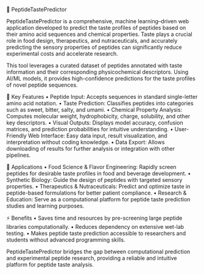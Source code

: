 🧬 PeptideTastePredictor

PeptideTastePredictor is a comprehensive, machine learning–driven web application developed to predict the taste profiles of peptides based on their amino acid sequences and chemical properties. Taste plays a crucial role in food design, therapeutics, and nutraceuticals, and accurately predicting the sensory properties of peptides can significantly reduce experimental costs and accelerate research.

This tool leverages a curated dataset of peptides annotated with taste information and their corresponding physicochemical descriptors. Using AI/ML models, it provides high-confidence predictions for the taste profiles of novel peptide sequences.

🔑 Key Features
	•	Peptide Input: Accepts sequences in standard single-letter amino acid notation.
	•	Taste Prediction: Classifies peptides into categories such as sweet, bitter, salty, and umami.
	•	Chemical Property Analysis: Computes molecular weight, hydrophobicity, charge, solubility, and other key descriptors.
	•	Visual Outputs: Displays model accuracy, confusion matrices, and prediction probabilities for intuitive understanding.
	•	User-Friendly Web Interface: Easy data input, result visualization, and interpretation without coding knowledge.
	•	Data Export: Allows downloading of results for further analysis or integration with other pipelines.

🌟 Applications
	•	Food Science & Flavor Engineering: Rapidly screen peptides for desirable taste profiles in food and beverage development.
	•	Synthetic Biology: Guide the design of peptides with targeted sensory properties.
	•	Therapeutics & Nutraceuticals: Predict and optimize taste in peptide-based formulations for better patient compliance.
	•	Research & Education: Serve as a computational platform for peptide taste prediction studies and learning purposes.

⚡ Benefits
	•	Saves time and resources by pre-screening large peptide libraries computationally.
	•	Reduces dependency on extensive wet-lab testing.
	•	Makes peptide taste prediction accessible to researchers and students without advanced programming skills.

PeptideTastePredictor bridges the gap between computational prediction and experimental peptide research, providing a reliable and intuitive platform for peptide taste analysis.
